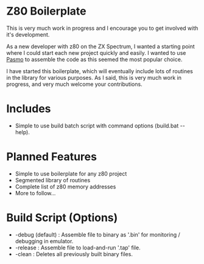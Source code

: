 # Z80 Boilerplate

This is very much work in progress and I encourage you to get involved with it's development.

As a new developer with z80 on the ZX Spectrum, I wanted a starting point where I could start each new project quickly and easily. I wanted to use [Pasmo](http://pasmo.speccy.org/) to assemble the code as this seemed the most popular choice.

I have started this boilerplate, which will eventually include lots of routines in the library for various purposes.  As I said, this is very much work in progress, and very much welcome your contributions.

# Includes
* Simple to use build batch script with command options (build.bat --help).

# Planned Features
* Simple to use boilerplate for any z80 project
* Segmented library of routines
* Complete list of z80 memory addresses
* More to follow...

# Build Script (Options)
* -debug (default) : Assemble file to binary as '.bin' for monitoring / debugging in emulator.
* -release         : Assemble file to load-and-run '.tap' file.
* -clean           : Deletes all previously built binary files.

